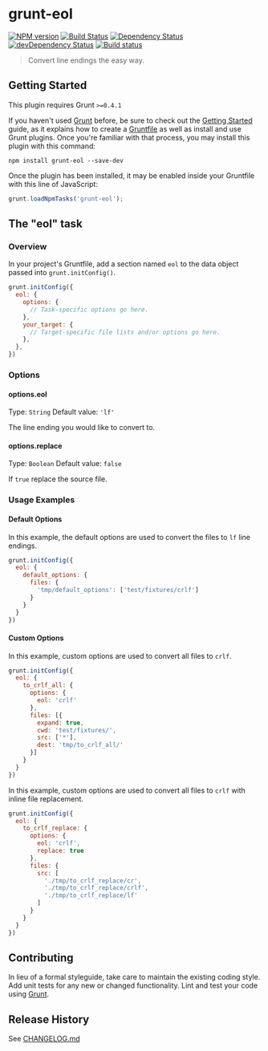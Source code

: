 # grunt-eol

[![NPM version](https://badge.fury.io/js/grunt-eol.png)](http://badge.fury.io/js/grunt-eol) [![Build Status](https://travis-ci.org/psyrendust/grunt-eol.png?branch=master)](https://travis-ci.org/psyrendust/grunt-eol)
[![Dependency Status](https://david-dm.org/psyrendust/grunt-eol.svg)](https://david-dm.org/psyrendust/grunt-eol) [![devDependency Status](https://david-dm.org/psyrendust/grunt-eol/dev-status.svg)](https://david-dm.org/psyrendust/grunt-eol#info=devDependencies)
[![Build status](https://ci.appveyor.com/api/projects/status/tx3ujxg8esviupx1/branch/master?svg=true)](https://ci.appveyor.com/project/psyrendust/grunt-eol/branch/master)

> Convert line endings the easy way.

## Getting Started
This plugin requires Grunt `>=0.4.1`

If you haven't used [Grunt](http://gruntjs.com/) before, be sure to check out the [Getting Started](http://gruntjs.com/getting-started) guide, as it explains how to create a [Gruntfile](http://gruntjs.com/sample-gruntfile) as well as install and use Grunt plugins. Once you're familiar with that process, you may install this plugin with this command:

```shell
npm install grunt-eol --save-dev
```

Once the plugin has been installed, it may be enabled inside your Gruntfile with this line of JavaScript:

```js
grunt.loadNpmTasks('grunt-eol');
```

## The "eol" task

### Overview
In your project's Gruntfile, add a section named `eol` to the data object passed into `grunt.initConfig()`.

```js
grunt.initConfig({
  eol: {
    options: {
      // Task-specific options go here.
    },
    your_target: {
      // Target-specific file lists and/or options go here.
    },
  },
})
```

### Options

#### options.eol
Type: `String`
Default value: `'lf'`

The line ending you would like to convert to.

#### options.replace
Type: `Boolean`
Default value: `false`

If `true` replace the source file.

### Usage Examples

#### Default Options
In this example, the default options are used to convert the files to `lf` line endings.

```js
grunt.initConfig({
  eol: {
    default_options: {
      files: {
        'tmp/default_options': ['test/fixtures/crlf']
      }
    }
  }
})
```

#### Custom Options
In this example, custom options are used to convert all files to `crlf`.

```js
grunt.initConfig({
  eol: {
    to_crlf_all: {
      options: {
        eol: 'crlf'
      },
      files: [{
        expand: true,
        cwd: 'test/fixtures/',
        src: ['*'],
        dest: 'tmp/to_crlf_all/'
      }]
    }
  }
})
```

In this example, custom options are used to convert all files to `crlf` with inline file replacement.

```js
grunt.initConfig({
  eol: {
    to_crlf_replace: {
      options: {
        eol: 'crlf',
        replace: true
      },
      files: {
        src: [
          './tmp/to_crlf_replace/cr',
          './tmp/to_crlf_replace/crlf',
          './tmp/to_crlf_replace/lf'
        ]
      }
    }
  }
})
```

## Contributing
In lieu of a formal styleguide, take care to maintain the existing coding style. Add unit tests for any new or changed functionality. Lint and test your code using [Grunt](http://gruntjs.com/).

## Release History
See [CHANGELOG.md](https://github.com/psyrendust/grunt-eol/blob/master/CHANGELOG.md)
